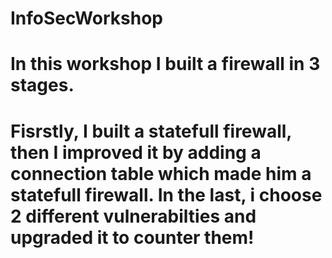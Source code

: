# InfoSecWorkshop
# In this workshop I built a firewall in 3 stages.
# Fisrstly, I built a statefull firewall, then I improved it by adding a connection table which made him a statefull firewall. In the last, i choose 2 different vulnerabilties and upgraded it to counter them!
